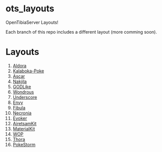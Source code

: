 # ots_layouts
OpenTibiaServer Layouts!

Each branch of this repo includes a different layout (more comming soon).


# Layouts
1. [Aldora](https://github.com/pedrogiampietro/ots_layouts/tree/Aldora)
2. [Kalaboka-Poke](https://github.com/pedrogiampietro/ots_layouts/tree/Kalaboka-Poke)
3. [Ascar](https://github.com/pedrogiampietro/ots_layouts/tree/Ascar)
4. [Nakjila](https://github.com/pedrogiampietro/ots_layouts/tree/Nakjila)
5. [GODLike](https://github.com/pedrogiampietro/GODLike)
6. [Wondrous](https://github.com/pedrogiampietro/ots_layouts/tree/Wondrous)
7. [Underscore](https://github.com/pedrogiampietro/ots_layouts/tree/Underscore)
8. [Envy](https://github.com/pedrogiampietro/ots_layouts/tree/Envy)
9. [Fibula](https://github.com/pedrogiampietro/ots_layouts/tree/Fibula)
10. [Necronia](https://github.com/pedrogiampietro/ots_layouts/tree/Necronia)
11. [Evoker](https://github.com/pedrogiampietro/ots_layouts/tree/Evoker)
12. [AiretsamKit](https://github.com/pedrogiampietro/ots_layouts/tree/AiretsamKit)
13. [MaterialKit](https://github.com/pedrogiampietro/ots_layouts/tree/MaterialKit)
14. [WOP](https://github.com/pedrogiampietro/ots_layouts/tree/WOP)
15. [Thora](https://github.com/pedrogiampietro/ots_layouts/tree/Thora)
16. [PokeStorm](https://github.com/pedrogiampietro/ots_layouts/tree/PokeStorm)
